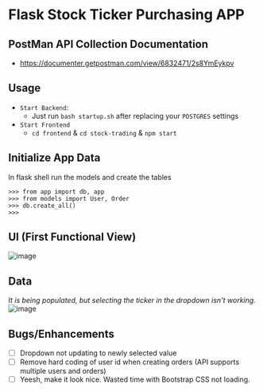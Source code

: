 # Flask Stock Ticker Purchasing APP

## PostMan API Collection Documentation
* https://documenter.getpostman.com/view/6832471/2s8YmEykpv

## Usage
* `Start Backend`:
  * Just run `bash startup.sh` after replacing your `POSTGRES` settings
* `Start Frontend`
  * `cd frontend` & `cd stock-trading` & `npm start`

## Initialize App Data

In flask shell run the models and create the tables
```
>>> from app import db, app
>>> from models import User, Order
>>> db.create_all()
>>>   
```
## UI (First Functional View)
![image](https://user-images.githubusercontent.com/25157436/201695812-d54f4b76-8a30-4b2c-add5-c6762613fb68.png)

## Data
_It is being populated, but selecting the ticker in the dropdown isn't working._
![image](https://user-images.githubusercontent.com/25157436/201696173-595b1ca6-a681-4c7d-8f11-5c7f9399a1ec.png)


## Bugs/Enhancements
- [ ] Dropdown not updating to newly selected value
- [ ] Remove hard coding of user id when creating orders (API supports multiple users and orders)
- [ ] Yeesh, make it look nice.  Wasted time with Bootstrap CSS not loading.
